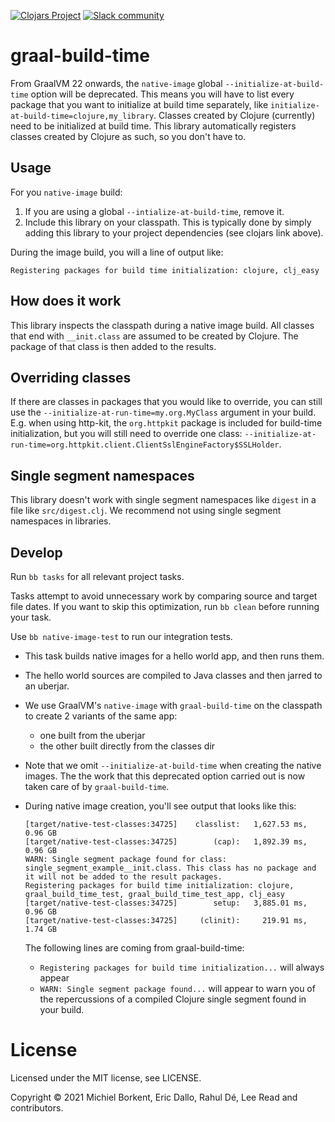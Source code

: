 [![Clojars Project](https://img.shields.io/clojars/v/com.github.clj-easy/graal-build-time.svg)](https://clojars.org/com.github.clj-easy/graal-build-time)
[![Slack community](https://img.shields.io/badge/Slack-chat-blue?style=flat-square)](https://clojurians.slack.com/archives/C02DQFVS0MC)

# graal-build-time

From GraalVM 22 onwards, the `native-image` global `--initialize-at-build-time`
option will be deprecated. This means you will have to list every package that
you want to initialize at build time separately, like
`initialize-at-build-time=clojure,my_library`. Classes created by Clojure
(currently) need to be initialized at build time. This library automatically
registers classes created by Clojure as such, so you don't have to.

## Usage

For you `native-image` build:
1. If you are using a global `--intialize-at-build-time`, remove it. 
2. Include this library on your classpath.
This is typically done by simply adding this library to your project dependencies (see clojars link above).

During the image build, you will a line of output like:

    Registering packages for build time initialization: clojure, clj_easy

## How does it work

This library inspects the classpath during a native image build. All classes
that end with `__init.class` are assumed to be created by Clojure. The package
of that class is then added to the results.

## Overriding classes

If there are classes in packages that you would like to override, you can still
use the `--initialize-at-run-time=my.org.MyClass` argument in your
build. E.g. when using http-kit, the `org.httpkit` package is included for
build-time initialization, but you will still need to override one class:
`--initialize-at-run-time=org.httpkit.client.ClientSslEngineFactory$SSLHolder`.

## Single segment namespaces

This library doesn't work with single segment namespaces like `digest` in a
file like `src/digest.clj`. We recommend not using single segment namespaces in
libraries.

## Develop

Run `bb tasks` for all relevant project tasks.

Tasks attempt to avoid unnecessary work by comparing source and target file dates.
If you want to skip this optimization, run `bb clean` before running your task.

Use `bb native-image-test` to run our integration tests.
- This task builds native images for a hello world  app, and then runs them.
- The hello world sources are compiled to Java classes and then jarred to an uberjar.
- We use GraalVM's `native-image` with `graal-build-time` on the classpath to create 2 variants of the same app:
  - one built from the uberjar
  - the other built directly from the classes dir
- Note that we omit `--initialize-at-build-time` when creating the native images.
The the work that this deprecated option carried out is now taken care of by `graal-build-time`.
- During native image creation, you'll see output that looks like this:

    ```
    [target/native-test-classes:34725]    classlist:   1,627.53 ms,  0.96 GB
    [target/native-test-classes:34725]        (cap):   1,892.39 ms,  0.96 GB
    WARN: Single segment package found for class: single_segment_example__init.class. This class has no package and it will not be added to the result packages.
    Registering packages for build time initialization: clojure, graal_build_time_test, graal_build_time_test_app, clj_easy
    [target/native-test-classes:34725]        setup:   3,885.01 ms,  0.96 GB
    [target/native-test-classes:34725]     (clinit):     219.91 ms,  1.74 GB
    ```
    The following lines are coming from graal-build-time:
    - `Registering packages for build time initialization...` will always appear
    - `WARN: Single segment package found...` will appear to warn you of the repercussions of a compiled Clojure single segment found in your build.

# License

Licensed under the MIT license, see LICENSE.

Copyright © 2021 Michiel Borkent, Eric Dallo, Rahul Dé, Lee Read and contributors.
